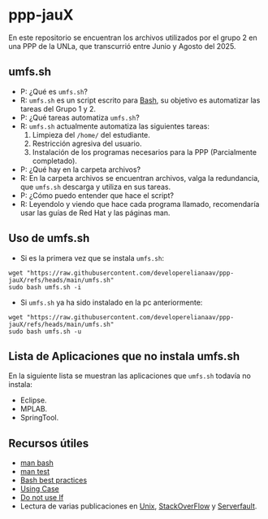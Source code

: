 # ppp-jauX
En este repositorio se encuentran los archivos utilizados por el grupo 2
en una PPP de la UNLa, que transcurrió entre Junio y Agosto del 2025.

## umfs.sh

* P: ¿Qué es ```umfs.sh```?
* R: ```umfs.sh``` es un script escrito para [Bash](https://www.gnu.org/software/bash/), su objetivo
  es automatizar las tareas del Grupo 1 y 2.
* P: ¿Qué tareas automatiza ```umfs.sh```?
* R: ```umfs.sh``` actualmente automatiza las siguientes tareas:
  1. Limpieza del ```/home/``` del estudiante.
  2. Restricción agresiva del usuario.
  3. Instalación de los programas necesarios para la PPP (Parcialmente completado).
* P: ¿Qué hay en la carpeta archivos?
* R: En la carpeta archivos se encuentran archivos, valga la redundancia, que ```umfs.sh```
  descarga y utiliza en sus tareas.
* P: ¿Cómo puedo entender que hace el script?
* R: Leyendolo y viendo que hace cada programa llamado, recomendaría usar las guías
  de Red Hat y las páginas man.

## Uso de umfs.sh

* Si es la primera vez que se instala ```umfs.sh```:

```
wget "https://raw.githubusercontent.com/developerelianaav/ppp-jauX/refs/heads/main/umfs.sh"
sudo bash umfs.sh -i
```

* Si ```umfs.sh``` ya ha sido instalado en la pc anteriormente:

```
wget "https://raw.githubusercontent.com/developerelianaav/ppp-jauX/refs/heads/main/umfs.sh"
sudo bash umfs.sh -u
```

## Lista de Aplicaciones que no instala umfs.sh

En la siguiente lista se muestran las aplicaciones que ```umfs.sh```
todavía no instala:

* Eclipse.
* MPLAB.
* SpringTool.

## Recursos útiles
* [man bash](https://www.man7.org/linux/man-pages/man1/bash.1.html)
* [man test](https://www.man7.org/linux/man-pages/man1/test.1.html)
* [Bash best practices](https://bertvv.github.io/cheat-sheets/Bash.html)
* [Using Case](https://www.redhat.com/en/blog/arguments-options-bash-scripts)
* [Do not use If](https://www.youtube.com/watch?v=p0KKBmfiVl0)
* Lectura de varias publicaciones en [Unix](https://unix.stackexchange.com), [StackOverFlow](https://stackoverflow.com)
  y [Serverfault](https://serverfault.com).
